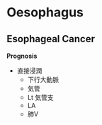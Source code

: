 <!--
Filename: 	Oesophagus.md
Project: 	/Users/shume/Developer/mnemosyne/docs/MMB/docs/a_GE
Author: 	shumez <https://github.com/shumez>
Created: 	2019-04-03 17:15:7
Modified: 	2019-04-23 20:59:8
-----
Copyright (c) 2019 shumez
-->

# Oesophagus

## Esophageal Cancer

**Prognosis**

* 直接浸潤
	* 下行大動脈
	* 気管
	* Lt 気管支
	* LA
	* 肺V


<!--
## 

**Definition**

* 

**Etiology**

* 

**Epidemiology**

* 

**Classification**

* 

**Sign and Symptom**

* 

**Association**

* 

**Examination**

* 

**Treatment**

* 

**Prognosis**

* 

**Appendix**

* 
-->

## 

[x+\frac{1}{x}=1]: https://latex.codecogs.com/gif.latex?\inline&space;x+\frac{1}{x}=1
<!-- [x+\frac{1}{x}=1]: https://latex.codecogs.com/gif.latex?x+\frac{1}{x}=1 -->

<!-- <style type="text/css">
	img{width: 50%; float: right;}
</style> -->